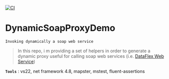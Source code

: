 [![CI](https://github.com/aimenux/DynamicSoapProxyDemo/actions/workflows/ci.yml/badge.svg)](https://github.com/aimenux/DynamicSoapProxyDemo/actions/workflows/ci.yml)

# DynamicSoapProxyDemo
```
Invoking dynamically a soap web service
```

> In this repo, i m providing a set of helpers in order to generate a dynamic proxy useful for calling soap web services (i.e. [DataFlex Web Service](https://ws.footballpool.dataaccess.eu/info.wso))
>

**`Tools`** : vs22, net framework 4.8, mapster, mstest, fluent-assertions
